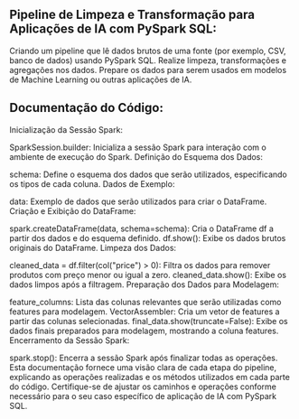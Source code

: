 ## Pipeline de Limpeza e Transformação para Aplicações de IA com PySpark SQL:
Criando um pipeline que lê dados brutos de uma fonte (por exemplo, CSV, banco de dados) usando PySpark SQL.
Realize limpeza, transformações e agregações nos dados.
Prepare os dados para serem usados em modelos de Machine Learning ou outras aplicações de IA.

## Documentação do Código:
Inicialização da Sessão Spark:

SparkSession.builder: Inicializa a sessão Spark para interação com o ambiente de execução do Spark.
Definição do Esquema dos Dados:

schema: Define o esquema dos dados que serão utilizados, especificando os tipos de cada coluna.
Dados de Exemplo:

data: Exemplo de dados que serão utilizados para criar o DataFrame.
Criação e Exibição do DataFrame:

spark.createDataFrame(data, schema=schema): Cria o DataFrame df a partir dos dados e do esquema definido.
df.show(): Exibe os dados brutos originais do DataFrame.
Limpeza dos Dados:

cleaned_data = df.filter(col("price") > 0): Filtra os dados para remover produtos com preço menor ou igual a zero.
cleaned_data.show(): Exibe os dados limpos após a filtragem.
Preparação dos Dados para Modelagem:

feature_columns: Lista das colunas relevantes que serão utilizadas como features para modelagem.
VectorAssembler: Cria um vetor de features a partir das colunas selecionadas.
final_data.show(truncate=False): Exibe os dados finais preparados para modelagem, mostrando a coluna features.
Encerramento da Sessão Spark:

spark.stop(): Encerra a sessão Spark após finalizar todas as operações.
Esta documentação fornece uma visão clara de cada etapa do pipeline, explicando as operações realizadas e os métodos utilizados em cada parte do código. Certifique-se de ajustar os caminhos e operações conforme necessário para o seu caso específico de aplicação de IA com PySpark SQL.
